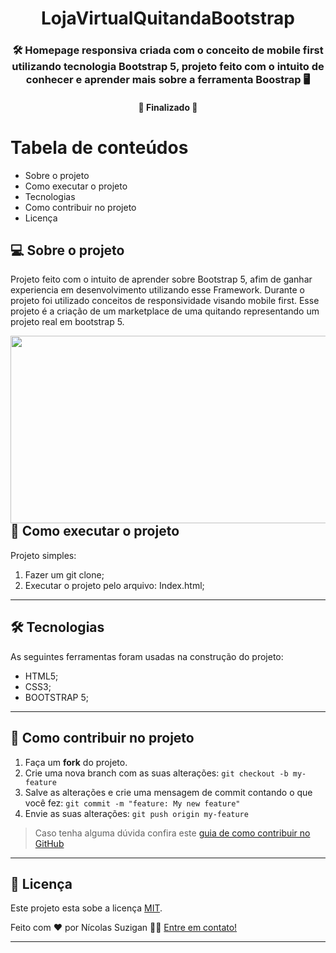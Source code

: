 


<h1 align="center">
LojaVirtualQuitandaBootstrap
</h1>

<h3 align="center">
    🛠 Homepage responsiva criada com o conceito de mobile first utilizando tecnologia Bootstrap 5, projeto feito com o intuito de conhecer e aprender mais sobre a ferramenta Boostrap 🖥️
</h3>

<h4 align="center">
	🚧 Finalizado 🚧
</h4>

Tabela de conteúdos
=================
<!--ts-->
   * Sobre o projeto
   * Como executar o projeto
   * Tecnologias
   * Como contribuir no projeto
   * Licença
   
<!--te-->


## 💻 Sobre o projeto
  Projeto feito com o intuito de aprender sobre Bootstrap 5, afim de ganhar experiencia em desenvolvimento utilizando esse Framework.
  Durante o projeto foi utilizado conceitos de responsividade visando mobile first.
  Esse projeto é a criação de um marketplace de uma quitando representando um projeto real em bootstrap 5.
  
  <img align="right" width="550" height="300" src="https://user-images.githubusercontent.com/28414038/140590271-be03ac03-45c8-479b-a60a-e4523fa23dd7.jpeg">
 
---

## 🚀 Como executar o projeto
  Projeto simples:
  
  1. Fazer um git clone;
  2. Executar o projeto pelo arquivo: Index.html;

---

## 🛠 Tecnologias

As seguintes ferramentas foram usadas na construção do projeto: 

- HTML5;
- CSS3;
- BOOTSTRAP 5;

---

## 💪 Como contribuir no projeto

1. Faça um **fork** do projeto.
2. Crie uma nova branch com as suas alterações: `git checkout -b my-feature`
3. Salve as alterações e crie uma mensagem de commit contando o que você fez: `git commit -m "feature: My new feature"`
4. Envie as suas alterações: `git push origin my-feature`
> Caso tenha alguma dúvida confira este [guia de como contribuir no GitHub](./CONTRIBUTING.md)

---
 
## 📝 Licença

Este projeto esta sobe a licença [MIT](./LICENSE).

Feito com ❤️ por Nícolas Suzigan 👋🏽 [Entre em contato!](https://www.linkedin.com/in/nicolassuzigan/)

---
